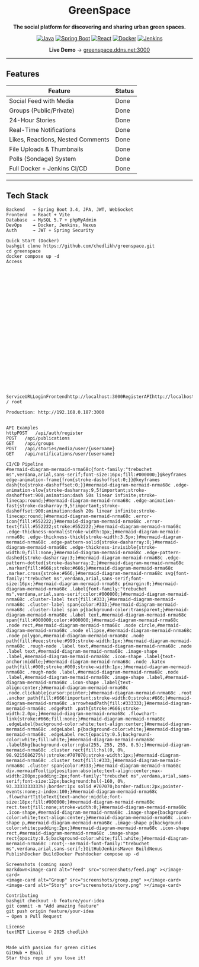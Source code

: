 <div align="center">

# GreenSpace

**The social platform for discovering and sharing urban green spaces.**

[![Java](https://img.shields.io/badge/Java-17-ED8B00?style=for-the-badge&logo=openjdk&logoColor=white)](https://openjdk.org/)
[![Spring Boot](https://img.shields.io/badge/Spring%20Boot-3.4-6DB33F?style=for-the-badge&logo=springboot&logoColor=white)](https://spring.io/projects/spring-boot)
[![React](https://img.shields.io/badge/React-18-61DAFB?style=for-the-badge&logo=react&logoColor=white)](https://react.dev/)
[![Docker](https://img.shields.io/badge/Docker-Ready-2496ED?style=for-the-badge&logo=docker&logoColor=white)](https://docker.com)
[![Jenkins](https://img.shields.io/badge/Jenkins-CI/CD-FF6F61?style=for-the-badge&logo=jenkins&logoColor=white)](https://jenkins.io)

**Live Demo** → [greenspace.ddns.net:3000](http://greenspace.ddns.net:3000)

</div>

---

## Features

| Feature | Status |
|--------|--------|
| Social Feed with Media | Done |
| Groups (Public/Private) | Done |
| 24-Hour Stories | Done |
| Real-Time Notifications | Done |
| Likes, Reactions, Nested Comments | Done |
| File Uploads & Thumbnails | Done |
| Polls (Sondage) System | Done |
| Full Docker + Jenkins CI/CD | Done |

---

## Tech Stack

```text
Backend   → Spring Boot 3.4, JPA, JWT, WebSocket
Frontend  → React + Vite
Database  → MySQL 5.7 + phpMyAdmin
DevOps    → Docker, Jenkins, Nexus
Auth      → JWT + Spring Security

Quick Start (Docker)
bashgit clone https://github.com/chedlikh/greenspace.git
cd greenspace
docker compose up -d
Access

























ServiceURLLoginFrontendhttp://localhost:3000RegisterAPIhttp://localhost:8089JWTphpMyAdminhttp://localhost:8099root / root

Production: http://192.168.0.187:3000


API Examples
httpPOST   /api/auth/register
POST   /api/publications
GET    /api/groups
POST   /api/stories/media/user/{username}
GET    /api/notifications/user/{username}

CI/CD Pipeline
#mermaid-diagram-mermaid-nrma68c{font-family:"trebuchet ms",verdana,arial,sans-serif;font-size:16px;fill:#000000;}@keyframes edge-animation-frame{from{stroke-dashoffset:0;}}@keyframes dash{to{stroke-dashoffset:0;}}#mermaid-diagram-mermaid-nrma68c .edge-animation-slow{stroke-dasharray:9,5!important;stroke-dashoffset:900;animation:dash 50s linear infinite;stroke-linecap:round;}#mermaid-diagram-mermaid-nrma68c .edge-animation-fast{stroke-dasharray:9,5!important;stroke-dashoffset:900;animation:dash 20s linear infinite;stroke-linecap:round;}#mermaid-diagram-mermaid-nrma68c .error-icon{fill:#552222;}#mermaid-diagram-mermaid-nrma68c .error-text{fill:#552222;stroke:#552222;}#mermaid-diagram-mermaid-nrma68c .edge-thickness-normal{stroke-width:1px;}#mermaid-diagram-mermaid-nrma68c .edge-thickness-thick{stroke-width:3.5px;}#mermaid-diagram-mermaid-nrma68c .edge-pattern-solid{stroke-dasharray:0;}#mermaid-diagram-mermaid-nrma68c .edge-thickness-invisible{stroke-width:0;fill:none;}#mermaid-diagram-mermaid-nrma68c .edge-pattern-dashed{stroke-dasharray:3;}#mermaid-diagram-mermaid-nrma68c .edge-pattern-dotted{stroke-dasharray:2;}#mermaid-diagram-mermaid-nrma68c .marker{fill:#666;stroke:#666;}#mermaid-diagram-mermaid-nrma68c .marker.cross{stroke:#666;}#mermaid-diagram-mermaid-nrma68c svg{font-family:"trebuchet ms",verdana,arial,sans-serif;font-size:16px;}#mermaid-diagram-mermaid-nrma68c p{margin:0;}#mermaid-diagram-mermaid-nrma68c .label{font-family:"trebuchet ms",verdana,arial,sans-serif;color:#000000;}#mermaid-diagram-mermaid-nrma68c .cluster-label text{fill:#333;}#mermaid-diagram-mermaid-nrma68c .cluster-label span{color:#333;}#mermaid-diagram-mermaid-nrma68c .cluster-label span p{background-color:transparent;}#mermaid-diagram-mermaid-nrma68c .label text,#mermaid-diagram-mermaid-nrma68c span{fill:#000000;color:#000000;}#mermaid-diagram-mermaid-nrma68c .node rect,#mermaid-diagram-mermaid-nrma68c .node circle,#mermaid-diagram-mermaid-nrma68c .node ellipse,#mermaid-diagram-mermaid-nrma68c .node polygon,#mermaid-diagram-mermaid-nrma68c .node path{fill:#eee;stroke:#999;stroke-width:1px;}#mermaid-diagram-mermaid-nrma68c .rough-node .label text,#mermaid-diagram-mermaid-nrma68c .node .label text,#mermaid-diagram-mermaid-nrma68c .image-shape .label,#mermaid-diagram-mermaid-nrma68c .icon-shape .label{text-anchor:middle;}#mermaid-diagram-mermaid-nrma68c .node .katex path{fill:#000;stroke:#000;stroke-width:1px;}#mermaid-diagram-mermaid-nrma68c .rough-node .label,#mermaid-diagram-mermaid-nrma68c .node .label,#mermaid-diagram-mermaid-nrma68c .image-shape .label,#mermaid-diagram-mermaid-nrma68c .icon-shape .label{text-align:center;}#mermaid-diagram-mermaid-nrma68c .node.clickable{cursor:pointer;}#mermaid-diagram-mermaid-nrma68c .root .anchor path{fill:#666!important;stroke-width:0;stroke:#666;}#mermaid-diagram-mermaid-nrma68c .arrowheadPath{fill:#333333;}#mermaid-diagram-mermaid-nrma68c .edgePath .path{stroke:#666;stroke-width:2.0px;}#mermaid-diagram-mermaid-nrma68c .flowchart-link{stroke:#666;fill:none;}#mermaid-diagram-mermaid-nrma68c .edgeLabel{background-color:white;text-align:center;}#mermaid-diagram-mermaid-nrma68c .edgeLabel p{background-color:white;}#mermaid-diagram-mermaid-nrma68c .edgeLabel rect{opacity:0.5;background-color:white;fill:white;}#mermaid-diagram-mermaid-nrma68c .labelBkg{background-color:rgba(255, 255, 255, 0.5);}#mermaid-diagram-mermaid-nrma68c .cluster rect{fill:hsl(0, 0%, 98.9215686275%);stroke:#707070;stroke-width:1px;}#mermaid-diagram-mermaid-nrma68c .cluster text{fill:#333;}#mermaid-diagram-mermaid-nrma68c .cluster span{color:#333;}#mermaid-diagram-mermaid-nrma68c div.mermaidTooltip{position:absolute;text-align:center;max-width:200px;padding:2px;font-family:"trebuchet ms",verdana,arial,sans-serif;font-size:12px;background:hsl(-160, 0%, 93.3333333333%);border:1px solid #707070;border-radius:2px;pointer-events:none;z-index:100;}#mermaid-diagram-mermaid-nrma68c .flowchartTitleText{text-anchor:middle;font-size:18px;fill:#000000;}#mermaid-diagram-mermaid-nrma68c rect.text{fill:none;stroke-width:0;}#mermaid-diagram-mermaid-nrma68c .icon-shape,#mermaid-diagram-mermaid-nrma68c .image-shape{background-color:white;text-align:center;}#mermaid-diagram-mermaid-nrma68c .icon-shape p,#mermaid-diagram-mermaid-nrma68c .image-shape p{background-color:white;padding:2px;}#mermaid-diagram-mermaid-nrma68c .icon-shape rect,#mermaid-diagram-mermaid-nrma68c .image-shape rect{opacity:0.5;background-color:white;fill:white;}#mermaid-diagram-mermaid-nrma68c :root{--mermaid-font-family:"trebuchet ms",verdana,arial,sans-serif;}GitHubJenkinsMaven BuildNexus PublishDocker BuildDocker Pushdocker compose up -d

Screenshots (coming soon)
markdown<image-card alt="Feed" src="screenshots/feed.png" ></image-card>
<image-card alt="Group" src="screenshots/group.png" ></image-card>
<image-card alt="Story" src="screenshots/story.png" ></image-card>

Contributing
bashgit checkout -b feature/your-idea
git commit -m "Add amazing feature"
git push origin feature/your-idea
→ Open a Pull Request

License
textMIT License © 2025 chedlikh


Made with passion for green cities
GitHub • Email
Star this repo if you love it!

```
